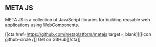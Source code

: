 ## META JS

META JS is a collection of JavaScript libraries for building reusable web applications using WebComponents.

[[cta href=https://github.com/metaplatform/metajs target=_blank]][[icon github-circle /]] Get on GitHub[[/cta]]
